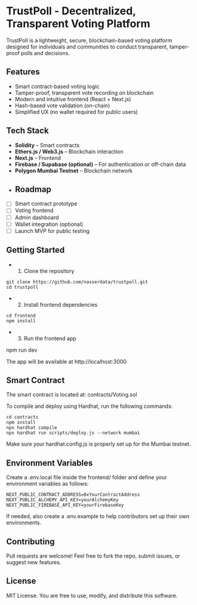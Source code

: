 # TrustPoll - Decentralized, Transparent Voting Platform

TrustPoll is a lightweight, secure, blockchain-based voting platform designed for individuals and communities to conduct transparent, tamper-proof polls and decisions.

##  Features

- Smart contract-based voting logic
- Tamper-proof, transparent vote recording on blockchain
- Modern and intuitive frontend (React + Next.js)
- Hash-based vote validation (on-chain)
- Simplified UX (no wallet required for public users)

## Tech Stack

- **Solidity** – Smart contracts
- **Ethers.js / Web3.js** – Blockchain interaction
- **Next.js** – Frontend
- **Firebase / Supabase (optional)** – For authentication or off-chain data
- **Polygon Mumbai Testnet** – Blockchain network
- ## Roadmap
- [ ] Smart contract prototype
- [ ] Voting frontend
- [ ] Admin dashboard
- [ ] Wallet integration (optional)
- [ ] Launch MVP for public testing

## Getting Started

- 1. Clone the repository
```
git clone https://github.com/nasserdata/trustpoll.git
cd trustpoll
```
- 2. Install frontend dependencies

```
cd frontend
npm install
```

- 3. Run the frontend app

npm run dev

The app will be available at http://localhost:3000

## Smart Contract

The smart contract is located at: contracts/Voting.sol

To compile and deploy using Hardhat, run the following commands:

```
cd contracts
npm install
npx hardhat compile
npx hardhat run scripts/deploy.js --network mumbai
```

Make sure your hardhat.config.js is properly set up for the Mumbai testnet.

## Environment Variables

Create a .env.local file inside the frontend/ folder and define your environment variables as follows:

```
NEXT_PUBLIC_CONTRACT_ADDRESS=0xYourContractAddress
NEXT_PUBLIC_ALCHEMY_API_KEY=yourAlchemyKey
NEXT_PUBLIC_FIREBASE_API_KEY=yourFirebaseKey
```

If needed, also create a .env.example to help contributors set up their own environments.

## Contributing

Pull requests are welcome! Feel free to fork the repo, submit issues, or suggest new features.

## License
MIT License. You are free to use, modify, and distribute this software.
